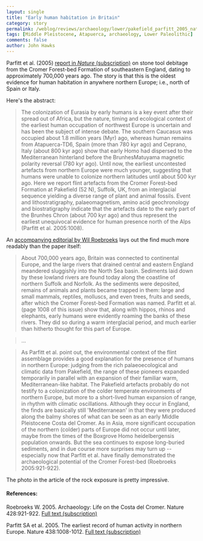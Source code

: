 ```yaml
---
layout: single 
title: "Early human habitation in Britain" 
category: story
permalink: /weblog/reviews/archaeology/lower/pakefield_parfitt_2005_nature.html
tags: [Middle Pleistocene, Atapuerca, archaeology, Lower Paleolithic] 
comments: false 
author: John Hawks 
---
```



<p>
Parfitt et al. (2005) <a href="http://www.nature.com/nature/journal/v438/n7070/full/nature04227.html">report in <i>Nature</i> (subscription)</a> on stone tool debitage from the Cromer Forest-bed Formation of southeastern England, dating to approximately 700,000 years ago. The story is that this is the oldest evidence for human habitation in anywhere northern Europe; i.e., north of Spain or Italy. 
</p>

<p>
Here's the abstract: 
</p>

<blockquote>The colonization of Eurasia by early humans is a key event after their spread out of Africa, but the nature, timing and ecological context of the earliest human occupation of northwest Europe is uncertain and has been the subject of intense debate. The southern Caucasus was occupied about 1.8 million years (Myr) ago, whereas human remains from Atapuerca-TD6, Spain (more than 780 kyr ago) and Ceprano, Italy (about 800 kyr ago) show that early Homo had dispersed to the Mediterranean hinterland before the BrunhesMatuyama magnetic polarity reversal (780 kyr ago). Until now, the earliest uncontested artefacts from northern Europe were much younger, suggesting that humans were unable to colonize northern latitudes until about 500 kyr ago. Here we report flint artefacts from the Cromer Forest-bed Formation at Pakefield (52 N), Suffolk, UK, from an interglacial sequence yielding a diverse range of plant and animal fossils. Event and lithostratigraphy, palaeomagnetism, amino acid geochronology and biostratigraphy indicate that the artefacts date to the early part of the Brunhes Chron (about 700 kyr ago) and thus represent the earliest unequivocal evidence for human presence north of the Alps (Parfitt et al. 2005:1008).</blockquote>

<p>
An <a href="http://www.nature.com/nature/journal/v438/n7070/full/438921a.html">accompanying editorial by Wil Roebroeks</a> lays out the find much more readably than the paper itself: 
</p>

<blockquote>About 700,000 years ago, Britain was connected to continental Europe, and the large rivers that drained central and eastern England meandered sluggishly into the North Sea basin. Sediments laid down by these lowland rivers are found today along the coastline of northern Suffolk and Norfolk. As the sediments were deposited, remains of animals and plants became trapped in them: large and small mammals, reptiles, molluscs, and even trees, fruits and seeds, after which the Cromer Forest-bed Formation was named. Parfitt et al. (page 1008 of this issue) show that, along with hippos, rhinos and elephants, early humans were evidently roaming the banks of these rivers. They did so during a warm interglacial period, and much earlier than hitherto thought for this part of Europe.</blockquote>

<blockquote>...</blockquote>

<blockquote>As Parfitt et al. point out, the environmental context of the flint assemblage provides a good explanation for the presence of humans in northern Europe: judging from the rich palaeoecological and climatic data from Pakefield, the range of these pioneers expanded temporarily in parallel with an expansion of their familiar warm, Mediterranean-like habitat. The Pakefield artefacts probably do not testify to a colonization of the colder temperate environments of northern Europe, but more to a short-lived human expansion of range, in rhythm with climatic oscillations. Although they occur in England, the finds are basically still 'Mediterranean' in that they were produced along the balmy shores of what can be seen as an early Middle Pleistocene Costa del Cromer. As in Asia, more significant occupation of the northern (colder) parts of Europe did not occur until later, maybe from the times of the Boxgrove Homo heidelbergensis population onwards. But the sea continues to expose long-buried sediments, and in due course more surprises may turn up -- especially now that Parfitt et al. have finally demonstrated the archaeological potential of the Cromer Forest-bed (Roebroeks 2005:921-922). </blockquote>

<p>
The photo in the article of the rock exposure is pretty impressive. 
</p>

<h4>References:</h4>

<p class="cite">Roebroeks W. 2005. Archaeology: Life on the Costa del Cromer. Nature 428:921-922. <a href="http://www.nature.com/nature/journal/v438/n7070/full/438921a.html">Full text (subscription)</a></p>

<p class="cite">Parfitt SA et al. 2005. The earliest record of human activity in northern Europe. Nature 438:1008-1012. <a href="http://www.nature.com/nature/journal/v438/n7070/full/nature04227.html">Full text (subscription)</a>

